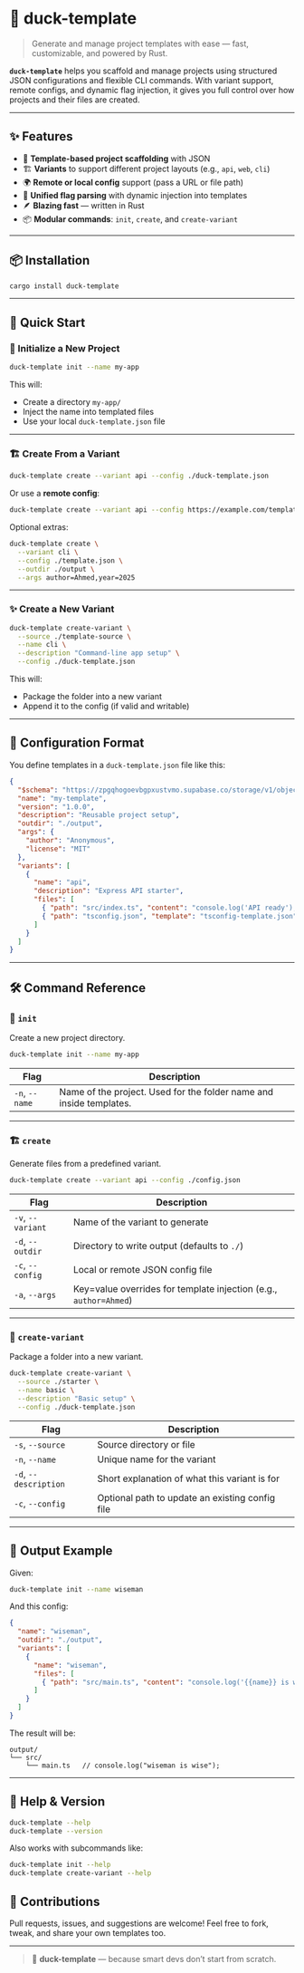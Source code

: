 # 🦆 duck-template

> Generate and manage project templates with ease — fast, customizable, and powered by Rust.

**`duck-template`** helps you scaffold and manage projects using structured JSON configurations and flexible CLI commands. With variant support, remote configs, and dynamic flag injection, it gives you full control over how projects and their files are created.

---

## ✨ Features

* 🧱 **Template-based project scaffolding** with JSON
* 🏗️ **Variants** to support different project layouts (e.g., `api`, `web`, `cli`)
* 🌍 **Remote or local config** support (pass a URL or file path)
* 🧠 **Unified flag parsing** with dynamic injection into templates
* 🪶 **Blazing fast** — written in Rust
* 📦 **Modular commands**: `init`, `create`, and `create-variant`

---

## 📦 Installation

```bash
cargo install duck-template
```

---

## 🚀 Quick Start

### 🔧 Initialize a New Project

```bash
duck-template init --name my-app
```

This will:

* Create a directory `my-app/`
* Inject the name into templated files
* Use your local `duck-template.json` file

---

### 🏗️ Create From a Variant

```bash
duck-template create --variant api --config ./duck-template.json
```

Or use a **remote config**:

```bash
duck-template create --variant api --config https://example.com/template.json
```

Optional extras:

```bash
duck-template create \
  --variant cli \
  --config ./template.json \
  --outdir ./output \
  --args author=Ahmed,year=2025
```

---

### ✨ Create a New Variant

```bash
duck-template create-variant \
  --source ./template-source \
  --name cli \
  --description "Command-line app setup" \
  --config ./duck-template.json
```

This will:

* Package the folder into a new variant
* Append it to the config (if valid and writable)

---

## 🧩 Configuration Format

You define templates in a `duck-template.json` file like this:

```json
{
  "$schema": "https://zpgqhogoevbgpxustvmo.supabase.co/storage/v1/object/public/json/duck-template-schema.json",
  "name": "my-template",
  "version": "1.0.0",
  "description": "Reusable project setup",
  "outdir": "./output",
  "args": {
    "author": "Anonymous",
    "license": "MIT"
  },
  "variants": [
    {
      "name": "api",
      "description": "Express API starter",
      "files": [
        { "path": "src/index.ts", "content": "console.log('API ready');" },
        { "path": "tsconfig.json", "template": "tsconfig-template.json" }
      ]
    }
  ]
}
```

---

## 🛠️ Command Reference

### 🔧 `init`

Create a new project directory.

```bash
duck-template init --name my-app
```

| Flag           | Description                                                         |
| -------------- | ------------------------------------------------------------------- |
| `-n`, `--name` | Name of the project. Used for the folder name and inside templates. |

---

### 🏗️ `create`

Generate files from a predefined variant.

```bash
duck-template create --variant api --config ./config.json
```

| Flag              | Description                                                       |
| ----------------- | ----------------------------------------------------------------- |
| `-v`, `--variant` | Name of the variant to generate                                   |
| `-d`, `--outdir`  | Directory to write output (defaults to `./`)                      |
| `-c`, `--config`  | Local or remote JSON config file                                  |
| `-a`, `--args`    | Key=value overrides for template injection (e.g., `author=Ahmed`) |

---

### 🧪 `create-variant`

Package a folder into a new variant.

```bash
duck-template create-variant \
  --source ./starter \
  --name basic \
  --description "Basic setup" \
  --config ./duck-template.json
```

| Flag                  | Description                                     |
| --------------------- | ----------------------------------------------- |
| `-s`, `--source`      | Source directory or file                        |
| `-n`, `--name`        | Unique name for the variant                     |
| `-d`, `--description` | Short explanation of what this variant is for   |
| `-c`, `--config`      | Optional path to update an existing config file |

---

## 📂 Output Example

Given:

```bash
duck-template init --name wiseman
```

And this config:

```json
{
  "name": "wiseman",
  "outdir": "./output",
  "variants": [
    {
      "name": "wiseman",
      "files": [
        { "path": "src/main.ts", "content": "console.log('{{name}} is wise');" }
      ]
    }
  ]
}
```

The result will be:

```
output/
└── src/
    └── main.ts   // console.log("wiseman is wise");
```

---

## 💬 Help & Version

```bash
duck-template --help
duck-template --version
```

Also works with subcommands like:

```bash
duck-template init --help
duck-template create-variant --help
```


## 🙌 Contributions

Pull requests, issues, and suggestions are welcome!
Feel free to fork, tweak, and share your own templates too.

---

> 🦆 **duck-template** — because smart devs don’t start from scratch.
